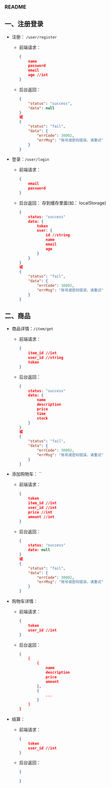 ### README



## 一、注册登录

- 注册： `/user/register`

  - 前端请求：

    ```json
    {
        name
        password
        email
        age //int
    }
    ```

  - 后台返回：

    ```json
    {
        "status": "success",
        "data": null
    }
    或
    {
        "status": "fail",
        "data": {
            "errCode": 30002,
            "errMsg": "账号或密码错误，请重试"
        }
    }
    ```

- 登录：`/user/login`

  - 前端请求：

    ```json
    {
        email
        password
    }
    ```

  - 后台返回： 存到缓存里面(如： localStorage)

    ```json
    {
        status: "success"
        data: {
        	token 
            user: {
    			id //string
                name
                email
                age
            }
    	}
    } 
    或
    {
        "status": "fail",
        "data": {
            "errCode": 30002,
            "errMsg": "账号或密码错误，请重试"
        }
    }
    ```

## 二、商品

- 商品详情：`/item/get`

  - 前端请求： 

    ```json
    {
        item_id //int
        user_id //string
        token
    }
    ```

  - 后台返回： 

    ```json
    {
        status: "success"
        data: {
        	name
        	description
        	price
        	time
        	stock
    	}
    } 
    或
    {
        "status": "fail",
        "data": {
            "errCode": 30002,
            "errMsg": "账号或密码错误，请重试"
        }
    }
    ```

- 添加购物车： ``

  - 前端请求： 

    ```json
    {
        token
        item_id //int
        user_id //int
        price //int
        amount //int
    }
    ```

  - 后台返回： 

    ```json
    {
        status: "success"
        data: null
    } 
    或
    {
        "status": "fail",
        "data": {
            "errCode": 30002,
            "errMsg": "账号或密码错误，请重试"
        }
    }
    ```

- 购物车详情：

  - 前端请求：

    ```json
    {
        token
        user_id //int
    }
    ```

  - 后台返回：

    ```json
    {
        [
            {
    			name
                description
                price
                amount
            },
            {
    			...
            }
        ]
    }
    ```

- 结算：

  - 前端请求： 

    ```json
    {
        token
        user_id //int
    }
    ```

  - 后台返回：

    ```json
    {
        
    }
    ```

